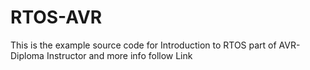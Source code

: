 # RTOS-AVR
This is the example source code for Introduction to RTOS part of AVR-Diploma 
Instructor and more info follow Link
